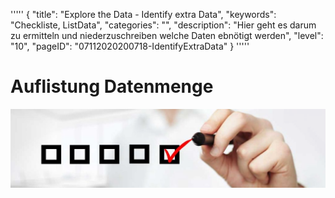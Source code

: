 '''''
{
"title": "Explore the Data - Identify extra Data",
"keywords": "Checkliste, ListData",
"categories": "",
"description": "Hier geht es darum zu ermitteln und niederzuschreiben welche Daten ebnötigt werden",
"level": "10",
"pageID": "07112020200718-IdentifyExtraData"
}
'''''

# Auflistung Datenmenge

![BannerChecklist](./../imgs/2020-11-19-08-20-02.png)


